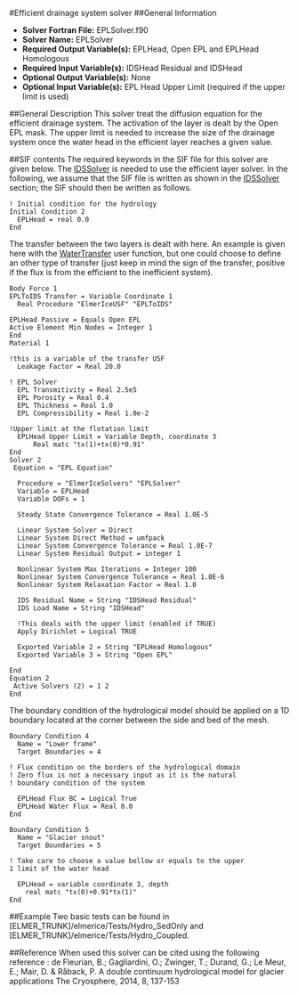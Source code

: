 #Efficient drainage system solver
##General Information
- **Solver Fortran File:** EPLSolver.f90
- **Solver Name:** EPLSolver
- **Required Output Variable(s):** EPLHead, Open EPL and EPLHead Homologous
- **Required Input Variable(s):** IDSHead Residual and IDSHead
- **Optional Output Variable(s):** None
- **Optional Input Variable(s):** EPL Head Upper Limit (required if the upper limit is used)

##General Description
This solver treat the diffusion equation for the efficient drainage system. The activation of the layer is dealt by the Open EPL mask. The upper limit is needed to increase the size of the drainage system once the water head in the efficient layer reaches a given value.

##SIF contents
The required keywords in the SIF file for this solver are given below. The [IDSSolver](./HydrologyIDS.md) is needed to use the efficient layer solver. In the following, we assume that the SIF file is written as shown in the [IDSSolver](./HydrologyIDS.md) section; the SIF should then be written as follows.

```
! Initial condition for the hydrology
Initial Condition 2
  EPLHead = real 0.0
End
```
The transfer between the two layers is dealt with here. An example is given here with the [WaterTransfer](../UserFunctions/WaterTransfer.md) user function, but one could choose to define an other type of transfer (just keep in mind the sign of the transfer, positive if the flux is from the efficient to the inefficient system).

```
Body Force 1
EPLToIDS Transfer = Variable Coordinate 1
  Real Procedure "ElmerIceUSF" "EPLToIDS"
    
EPLHead Passive = Equals Open EPL
Active Element Min Nodes = Integer 1
End
Material 1

!this is a variable of the transfer USF
  Leakage Factor = Real 20.0

! EPL Solver
  EPL Transmitivity = Real 2.5e5
  EPL Porosity = Real 0.4
  EPL Thickness = Real 1.0
  EPL Compressibility = Real 1.0e-2

!Upper limit at the flotation limit
  EPLHead Upper Limit = Variable Depth, coordinate 3
      Real matc "tx(1)+tx(0)*0.91"
End
Solver 2
 Equation = "EPL Equation"

  Procedure = "ElmerIceSolvers" "EPLSolver"
  Variable = EPLHead
  Variable DOFs = 1

  Steady State Convergence Tolerance = Real 1.0E-5

  Linear System Solver = Direct
  Linear System Direct Method = umfpack
  Linear System Convergence Tolerance = Real 1.0E-7
  Linear System Residual Output = integer 1

  Nonlinear System Max Iterations = Integer 100
  Nonlinear System Convergence Tolerance = Real 1.0E-6
  Nonlinear System Relaxation Factor = Real 1.0

  IDS Residual Name = String "IDSHead Residual"
  IDS Load Name = String "IDSHead"

  !This deals with the upper limit (enabled if TRUE)
  Apply Dirichlet = Logical TRUE

  Exported Variable 2 = String "EPLHead Homologous"
  Exported Variable 3 = String "Open EPL"

End
Equation 2
 Active Solvers (2) = 1 2
End
```
The boundary condition of the hydrological model should be applied on a 1D boundary located at the corner between the side and bed of the mesh.

```
Boundary Condition 4
  Name = "Lower frame"
  Target Boundaries = 4
  
! Flux condition on the borders of the hydrological domain
! Zero flux is not a necessary input as it is the natural 
! boundary condition of the system

  EPLHead Flux BC = Logical True 
  EPLHead Water Flux = Real 0.0
End

Boundary Condition 5
  Name = "Glacier snout"
  Target Boundaries = 5
  
! Take care to choose a value bellow or equals to the upper 
1 limit of the water head
  
  EPLHead = variable coordinate 3, depth
    real matc "tx(0)+0.91*tx(1)"
End
```

##Example
Two basic tests can be found in [ELMER_TRUNK]/elmerice/Tests/Hydro_SedOnly and [ELMER_TRUNK]/elmerice/Tests/Hydro_Coupled.

##Reference
When used this solver can be cited using the following reference :
de Fleurian, B.; Gagliardini, O.; Zwinger, T.; Durand, G.; Le Meur, E.; Mair, D. & Råback, P. A double continuum hydrological model for glacier applications The Cryosphere, 2014, 8, 137-153
